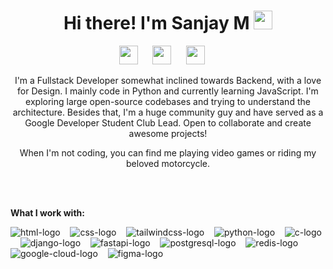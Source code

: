<h1 align="center">Hi there! I'm Sanjay M  <img src="https://emojis.slackmojis.com/emojis/images/1531849430/4246/blob-sunglasses.gif?1531849430" width="30"/></h1>

<p align="center">
<a href="mailto:arjunsanjay0@gmail.com" target="_blank"><img height="30" src="https://raw.githubusercontent.com/sanjay-m1/sanjay-m1/master/Resources/gmail.png"></a>&nbsp;&nbsp;&nbsp;&nbsp;&nbsp;
<a href="https://www.linkedin.com/in/sanjay-m1/" target="_blank"><img height="30" src="https://raw.githubusercontent.com/sanjay-m1/sanjay-m1/master/Resources/linkedin.png"></a>&nbsp;&nbsp;&nbsp;&nbsp;&nbsp;
<a href="https://twitter.com/ThisIsSanjayM" target="_blank"><img height="30" src="https://raw.githubusercontent.com/sanjay-m1/sanjay-m1/master/Resources/twitter.png"></a>&nbsp;&nbsp;&nbsp;&nbsp;&nbsp;

</p>

<p align="center">
I'm a Fullstack Developer somewhat inclined towards Backend, with a love for Design. I mainly code in Python and currently learning JavaScript. I'm exploring large open-source codebases and trying to understand the architecture. Besides that, I'm a huge community guy and have served as a Google Developer Student Club Lead. Open to collaborate and create awesome projects!  
</p>
<p align="center"> 
When I'm not coding, you can find me playing video games or riding my beloved motorcycle.
</p>


<br>
<br>

**What I work with:**
<br>
<p>
  <img src="https://github.com/sanjay-m1/sanjay-m1/blob/master/Resources/html.png" alt="html-logo">&nbsp;&nbsp;&nbsp;
  <img src="https://github.com/sanjay-m1/sanjay-m1/blob/master/Resources/css.png" alt="css-logo">&nbsp;&nbsp;&nbsp;
  <img src="https://github.com/sanjay-m1/sanjay-m1/blob/master/Resources/tailwindcss.png" alt="tailwindcss-logo">&nbsp;&nbsp;&nbsp;
  <img src="https://github.com/sanjay-m1/sanjay-m1/blob/master/Resources/python.png" alt="python-logo">&nbsp;&nbsp;&nbsp;
  <img src="https://github.com/sanjay-m1/sanjay-m1/blob/master/Resources/c.png" alt="c-logo">&nbsp;&nbsp;&nbsp;
  <img src="https://github.com/sanjay-m1/sanjay-m1/blob/master/Resources/django.png" alt="django-logo">&nbsp;&nbsp;&nbsp;
  <img src="https://github.com/sanjay-m1/sanjay-m1/blob/master/Resources/fastapi.png" alt="fastapi-logo">&nbsp;&nbsp;&nbsp;
  <img src="https://github.com/sanjay-m1/sanjay-m1/blob/master/Resources/postgresql.png" alt="postgresql-logo">&nbsp;&nbsp;&nbsp;
  <img src="https://github.com/sanjay-m1/sanjay-m1/blob/master/Resources/redis.png" alt="redis-logo">&nbsp;&nbsp;&nbsp;
  <img src="https://github.com/sanjay-m1/sanjay-m1/blob/master/Resources/google-cloud.png" alt="google-cloud-logo">&nbsp;&nbsp;&nbsp;
  <img src="https://github.com/sanjay-m1/sanjay-m1/blob/master/Resources/figma.png" alt="figma-logo">&nbsp;&nbsp;&nbsp;

</p>

<br>

